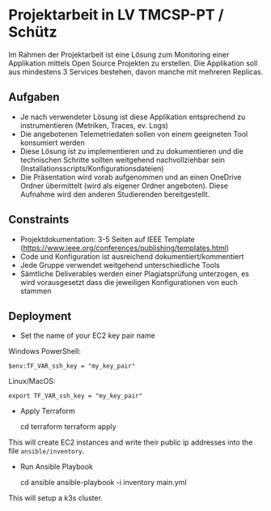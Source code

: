 # Projektarbeit in LV TMCSP-PT / Schütz

Im Rahmen der Projektarbeit ist eine Lösung zum Monitoring einer Applikation mittels Open Source Projekten zu erstellen. Die Applikation soll aus mindestens 3 Services bestehen, davon manche mit mehreren Replicas.

## Aufgaben

- Je nach verwendeter Lösung ist diese Applikation entsprechend zu instrumentieren (Metriken, Traces, ev. Logs)
- Die angebotenen Telemetriedaten sollen von einem geeigneten Tool konsumiert werden
- Diese Lösung ist zu implementieren und zu dokumentieren und die technischen Schritte sollten weitgehend nachvollziehbar sein (Installationsscripts/Konfigurationsdateien)
- Die Präsentation wird vorab aufgenommen und an einen OneDrive Ordner übermittelt (wird als eigener Ordner angeboten). Diese Aufnahme wird den anderen Studierenden bereitgestellt.

## Constraints

- Projektdokumentation: 3-5 Seiten auf IEEE Template (https://www.ieee.org/conferences/publishing/templates.html)
- Code und Konfiguration ist ausreichend dokumentiert/kommentiert
- Jede Gruppe verwendet weitgehend unterschiedliche Tools
- Sämtliche Deliverables werden einer Plagiatsprüfung unterzogen, es wird vorausgesetzt dass die jeweiligen Konfigurationen von euch stammen

## Deployment

- Set the name of your EC2 key pair name

Windows PowerShell:

    $env:TF_VAR_ssh_key = "my_key_pair"

Linux/MacOS:

    export TF_VAR_ssh_key = "my_key_pair"

- Apply Terraform

    cd terraform
    terraform apply

This will create EC2 instances and write their public ip addresses into the file `ansible/inventory`.

- Run Ansible Playbook

    cd ansible
    ansible-playbook -i inventory main.yml

This will setup a k3s cluster.
